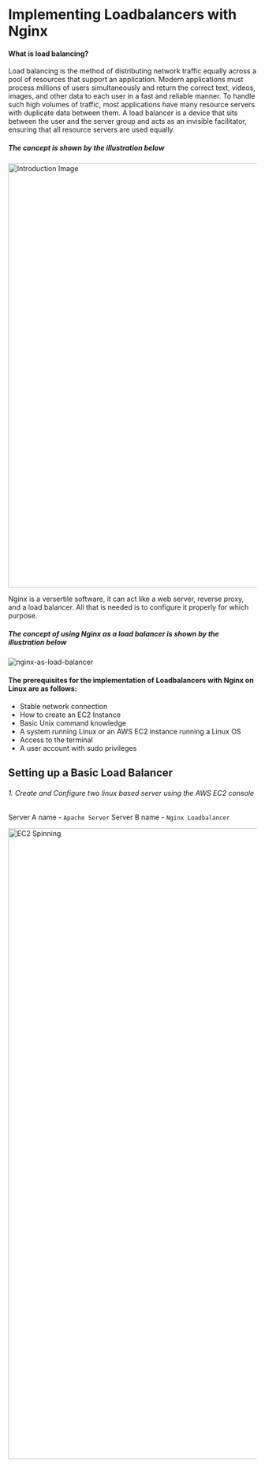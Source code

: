 # Implementing Loadbalancers with Nginx

#### What is load balancing?
Load balancing is the method of distributing network traffic equally across a pool of resources that support an application. Modern applications must process millions of users simultaneously and return the correct text, videos, images, and other data to each user in a fast and reliable manner. To handle such high volumes of traffic, most applications have many resource servers with duplicate data between them. A load balancer is a device that sits between the user and the server group and acts as an invisible facilitator, ensuring that all resource servers are used equally.

##### The concept is shown by the illustration below

<img width="861" alt="Introduction Image" src="https://github.com/AndromedaIsComingg/Other-Projects/assets/140917780/8a6ea022-db0f-4241-9a09-48e45f816620">



Nginx is a versertile software, it can act like a web server, reverse proxy, and a load balancer. All that is needed is to configure it properly for which purpose.

##### The concept of using Nginx as a load balancer is shown by the illustration below


![nginx-as-load-balancer](https://github.com/AndromedaIsComingg/Other-Projects/assets/140917780/a296006e-1fd8-477b-9c6b-d281565f57cd)


#### The prerequisites for the implementation of Loadbalancers with Nginx on Linux are as follows:

- Stable network connection
- How to create an EC2 Instance
- Basic Unix command knowledge
- A system running Linux or an AWS EC2 instance running a Linux OS
- Access to the terminal
- A user account with sudo privileges


## Setting up a Basic Load Balancer

###### 1. Create and Configure two linux based server using the AWS EC2 console

Server A name - `Apache Server`
Server B name - `Nginx Loadbalancer`

<img width="1280" alt="EC2 Spinning" src="https://github.com/AndromedaIsComingg/Other-Projects/assets/140917780/80e76f5b-56b7-4f7b-8875-969e4250752c">


